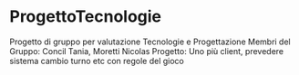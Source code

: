 # ProgettoTecnologie
Progetto di gruppo per valutazione Tecnologie e Progettazione
Membri del Gruppo: Concil Tania, Moretti Nicolas
Progetto: Uno
più client, prevedere sistema cambio turno etc con regole del gioco
